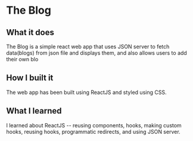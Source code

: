 # The Blog

## What it does
The Blog is a simple react web app that uses JSON server to fetch data(blogs) from json file and displays them, and also allows users to add their own blo

## How I built it
The web app has been built using ReactJS and styled using CSS.

## What I learned
I learned about ReactJS -- reusing components, hooks, making custom hooks, reusing hooks, programmatic redirects, and using JSON server.
